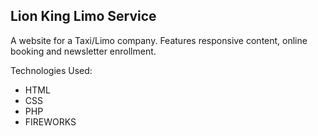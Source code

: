 <h2>Lion King Limo Service</h2>

A website for a Taxi/Limo company.
Features responsive content, online booking and newsletter enrollment.

Technologies Used:
<ul>
	<li>HTML</li>
	<li>CSS</li>
	<li>PHP</li>
	<li>FIREWORKS</li>
</ul>